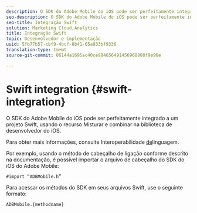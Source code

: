 ```yaml
---
description: O SDK do Adobe Mobile do iOS pode ser perfeitamente integrado a um projeto Swift, usando o recurso Misturar e combinar na biblioteca de desenvolvedor do iOS.
seo-description: O SDK do Adobe Mobile do iOS pode ser perfeitamente integrado a um projeto Swift, usando o recurso Misturar e combinar na biblioteca de desenvolvedor do iOS.
seo-title: Integração Swift
solution: Marketing Cloud,Analytics
title: Integração Swift
topic: Desenvolvedor e implementação
uuid: 5fb77b57-cbf9-4bcf-8b41-65a933bf9336
translation-type: tm+mt
source-git-commit: 06144a1695ac40ce984656491456968888f9e96e

---
```



# Swift integration {#swift-integration}

O SDK do Adobe Mobile do iOS pode ser perfeitamente integrado a um projeto Swift, usando o recurso Misturar e combinar na biblioteca de desenvolvedor do iOS.

Para obter mais informações, consulte Interoperabilidade [de](https://developer.apple.com/documentation/swift#2984801.html)linguagem.

Por exemplo, usando o método de cabeçalho de ligação conforme descrito na documentação, é possível importar o arquivo de cabeçalho do SDK do iOS do Adobe Mobile:

```
#import “ADBMobile.h”
```

Para acessar os métodos do SDK em seus arquivos Swift, use o seguinte formato:

```
ADBMobile.{methodname}
```

